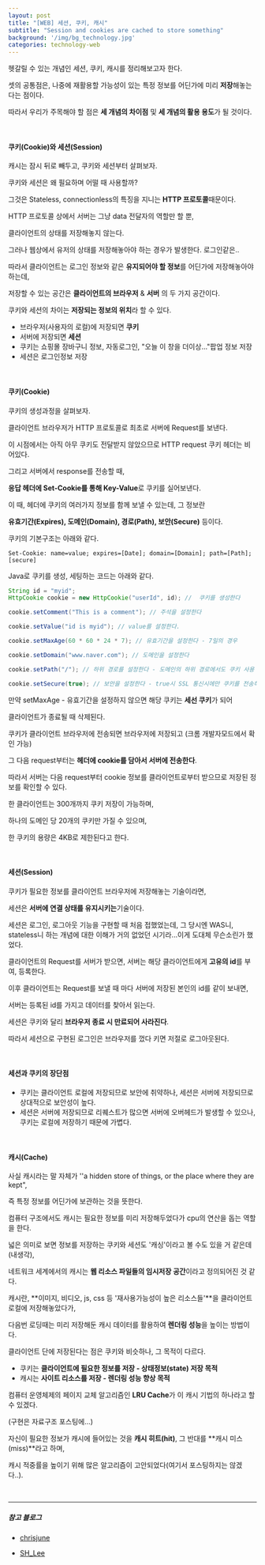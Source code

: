 ```yaml
---
layout: post
title: "[WEB] 세션, 쿠키, 캐시"
subtitle: "Session and cookies are cached to store something"
background: '/img/bg_technology.jpg'
categories: technology-web
---
```



헷갈릴 수 있는 개념인 세션, 쿠키, 캐시를 정리해보고자 한다.

셋의 공통점은, 나중에 재활용할 가능성이 있는 특정 정보를 어딘가에 미리 **저장**해놓는다는 점이다.

따라서 우리가 주목해야 할 점은 **세 개념의 차이점** 및 **세 개념의 활용 용도**가 될 것이다.

<br>

#### 쿠키(Cookie)와 세션(Session)

캐시는 잠시 뒤로 빼두고, 쿠키와 세션부터 살펴보자.

쿠키와 세션은 왜 필요하며 어떨 때 사용할까?

그것은 Stateless, connectionless의 특징을 지니는 **HTTP 프로토콜**때문이다.

HTTP 프로토콜 상에서 서버는 그냥 data 전달자의 역할만 할 뿐,

클라이언트의 상태를 저장해놓지 않는다.

그러나 웹상에서 유저의 상태를 저장해놓아야 하는 경우가 발생한다. 로그인같은..

따라서 클라이언트는 로그인 정보와 같은 **유지되어야 할 정보**를 어딘가에 저장해놓아야 하는데,

저장할 수 있는 공간은 **클라이언트의 브라우저** & **서버** 의 두 가지 공간이다.

쿠키와 세션의 차이는 **저장되는 정보의 위치**라 할 수 있다.

- 브라우저(사용자의 로컬)에 저장되면 **쿠키**
- 서버에 저장되면 **세션**
- 쿠키는 쇼핑몰 장바구니 정보, 자동로그인, "오늘 이 창을 더이상..."팝업 정보 저장
- 세션은 로그인정보 저장

<br>

#### 쿠키(Cookie)

쿠키의 생성과정을 살펴보자.

클라이언트 브라우저가 HTTP 프로토콜로 최초로 서버에 Request를 보낸다.

이 시점에서는 아직 아무 쿠키도 전달받지 않았으므로 HTTP request 쿠키 헤더는 비어있다.

그리고 서버에서 response를 전송할 때, 

**응답 헤더에 Set-Cookie를 통해 Key-Value**로 쿠키를 실어보낸다.

이 때, 헤더에 쿠키의 여러가지 정보를 함께 보낼 수 있는데, 그 정보란 

**유효기간(Expires), 도메인(Domain), 경로(Path), 보안(Secure)** 등이다.

쿠키의 기본구조는 아래와 같다.

```
Set-Cookie: name=value; expires=[Date]; domain=[Domain]; path=[Path]; [secure]
```

Java로 쿠키를 생성, 세팅하는 코드는 아래와 같다.

```java
String id = "myid";
HttpCookie cookie = new HttpCookie("userId", id); //  쿠키를 생성한다

cookie.setComment("This is a comment"); // 주석을 설정한다

cookie.setValue("id is myid"); // value를 설정한다.

cookie.setMaxAge(60 * 60 * 24 * 7); // 유효기간을 설정한다 - 7일의 경우

cookie.setDomain("www.naver.com"); // 도메인을 설정한다

cookie.setPath("/"); // 하위 경로를 설정한다 - 도메인의 하위 경로에서도 쿠키 사용 가능

cookie.setSecure(true); // 보안을 설정한다 - true시 SSL 통신시에만 쿠키를 전송하도록 함.
```

만약 setMaxAge - 유효기간을 설정하지 않으면 해당 쿠키는 **세선 쿠키**가 되어 

클라이언트가 종료될 때 삭제된다.

쿠키가 클라이언트 브라우저에 전송되면 브라우저에 저장되고 (크롬 개발자모드에서 확인 가능)

그 다음 request부터는 **헤더에 cookie를 담아서 서버에 전송한다**.

따라서 서버는 다음 request부터 cookie 정보를 클라이언트로부터 받으므로 저장된 정보를 확인할 수 있다.

한 클라이언트는 300개까지 쿠키 저장이 가능하며,

하나의 도메인 당 20개의 쿠키만 가질 수 있으며,

한 쿠키의 용량은 4KB로 제한된다고 한다.

<br>

#### 세션(Session)

쿠키가 필요한 정보를 클라이언트 브라우저에 저장해놓는 기술이라면,

세션은 **서버에 연결 상태를 유지시키는**기술이다.

세션은 로그인, 로그아웃 기능을 구현할 때 처음 접했었는데, 그 당시엔 WAS니, stateless니 하는 개념에 대한 이해가 거의 없었던 시기라...이게 도대체 무슨소린가 했었다.

클라이언트의 Request를 서버가 받으면, 서버는 해당 클라이언트에게 **고유의 id**를 부여, 등록한다.

이후 클라이언트는 Request를 보낼 때 마다 서버에 저장된 본인의 id를 같이 보내면,

서버는 등록된 id를 가지고 데이터를 찾아서 읽는다.

세션은 쿠키와 달리 **브라우저 종료 시 만료되어 사라진다**.

따라서 세션으로 구현된 로그인은 브라우저를 껐다 키면 저절로 로그아웃된다.

<br>

#### 세션과 쿠키의 장단점

- 쿠키는 클라이언트 로컬에 저장되므로 보안에 취약하나, 세션은 서버에 저장되므로 상대적으로 보안성이 높다.
- 세션은 서버에 저장되므로 리퀘스트가 많으면 서버에 오버헤드가 발생할 수 있으나, 쿠키는 로컬에 저장하기 때문에 가볍다.

<br>

#### 캐시(Cache)

사실 캐시라는 말 자체가 ''a hidden store of things, or the place where they are kept",

즉 특정 정보를 어딘가에  보관하는 것을 뜻한다.

컴퓨터 구조에서도 캐시는 필요한 정보를 미리 저장해두었다가 cpu의 연산을 돕는 역할을 한다.

넓은 의미로 보면 정보를 저장하는 쿠키와 세션도 '캐싱'이라고 볼 수도 있을 거 같은데(내생각),

네트워크 세계에서의 캐시는 **웹 리소스 파일들의 임시저장 공간**이라고 정의되어진 것 같다.

캐시란, **이미지, 비디오, js, css 등 '재사용가능성이 높은 리소스들'**을 클라이언트 로컬에 저장해놓았다가,

다음번 로딩때는 미리 저장해둔 캐시 데이터를 활용하여 **렌더링 성능**을 높이는 방법이다.

클라이언트 단에 저장된다는 점은 쿠키와 비슷하나, 그 목적이 다르다.

- 쿠키는 **클라이언트에 필요한 정보를 저장 - 상태정보(state) 저장 목적**
- 캐시는 **사이트 리소스를 저장 - 렌더링 성능 향상 목적**

컴퓨터 운영체제의 페이지 교체 알고리즘인 **LRU Cache**가 이 캐시 기법의 하나라고 할 수 있겠다.

(구현은 자료구조 포스팅에...)

자신이 필요한 정보가 캐시에 들어있는 것을 **캐시 히트(hit)**, 그 반대를 **캐시 미스(miss)**라고 하며,

캐시 적중률을 높이기 위해 많은 알고리즘이 고안되었다(여기서 포스팅하지는 않겠다..).

<br>

---

##### 참고 블로그

- [chrisjune](https://chrisjune-13837.medium.com/web-%EC%BF%A0%ED%82%A4-%EC%84%B8%EC%85%98%EC%9D%B4%EB%9E%80-aa6bcb327582)

- [SH_Lee](https://velog.io/@stay136/%EA%B8%B0%EC%88%A0-%EC%BF%A0%ED%82%A4%EC%99%80-%EC%84%B8%EC%85%98%EC%9D%98-%EC%B0%A8%EC%9D%B4)